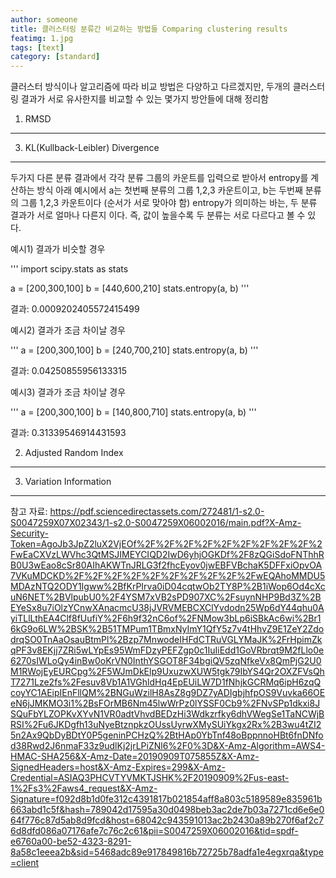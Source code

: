 ```yaml
---
author: someone
title: 클러스터링 분류간 비교하는 방법들 Comparing clustering results
featimg: 1.jpg
tags: [text]
category: [standard]
---
```

클러스터 방식이나 알고리즘에 따라 비교 방법은 다양하고 다르겠지만, 두개의 클러스터링 결과가 서로 유사한지를 비교할 수 있는 몇가지 방안들에 대해 정리함


1. RMSD
---------------------------

3. KL(Kullback-Leibler) Divergence 
---------------------------

두가지 다른 분류 결과에서 각각 분류 그룹의 카운트를 입력으로 받아서 entropy를 계산하는 방식
아래 예시에서 a는 첫번째 분류의 그룹 1,2,3 카운트이고, b는 두번째 분류의 그룹 1,2,3 카운트이다 (순서가 서로 맞아야 함)
entropy가 의미하는 바는, 두 분류 결과가 서로 얼마나 다른지 이다. 
즉, 값이 높을수록 두 분류는 서로 다르다고 볼 수 있다.

예시1) 결과가 비슷할 경우

'''
import scipy.stats as stats

a = [200,300,100]
b = [440,600,210]
stats.entropy(a, b)
'''

결과: 0.0009202405572415499


예시2) 결과가 조금 차이날 경우 

'''
a = [200,300,100]
b = [240,700,210]
stats.entropy(a, b)
'''

결과: 0.04250855956133315


예시3) 결과가 조금 차이날 경우 

'''
a = [200,300,100]
b = [140,800,710]
stats.entropy(a, b)
'''

결과: 0.31339546914431593



2. Adjusted Random Index
---------------------------

3. Variation Information
---------------------------




참고 자료:
https://pdf.sciencedirectassets.com/272481/1-s2.0-S0047259X07X02343/1-s2.0-S0047259X06002016/main.pdf?X-Amz-Security-Token=AgoJb3JpZ2luX2VjEOf%2F%2F%2F%2F%2F%2F%2F%2F%2F%2FwEaCXVzLWVhc3QtMSJIMEYCIQD2IwD6yhjOGKDf%2F8zQGiSdoFNThhRB0U3wEao8cSr80AIhAKWTnJRLG3f2fhcEyov0jwEBFVBchaK5DFFxiOpvOA7VKuMDCKD%2F%2F%2F%2F%2F%2F%2F%2F%2F%2FwEQAhoMMDU5MDAzNTQ2ODY1Igww%2BfKrPIrva0iD04cqtwOb2TY8P%2B1iWop6Od4cXcuN6NET%2BVlpubU0%2F4YSM7xVB2sPD907XC%2FsuynNHP9Bd3Z%2BEYeSx8u7iOlzYCnwXAnacmcU38jJVRVMEBCXClYvdodn25Wp6dY44qhu0AyiTLlLthEA4Clf8fUufiY%2F6h9f32nC6of%2FNMow3bLp6iSBkAc6wi%2Br16kG9o6LW%2BSK%2B51TMPum1TBmxNyImY1QfY5z7v4tHhvZ9E1ZeY2ZdodrqSO0TnAaOsauBtmPl%2Bzp7MnwodeIHFdCTRuVGLYMaJK%2FrHpimZkqPF3v8EKjj7ZRi5wLYpEs95WmFDzyPEFZgp0c1IuIiEdd1GoVRbrqt9M2fLlo0e6270sIWLoQy4inBw0oKrVN0InthYSGOT8F34bgiQV5zqNfkeVx8QmPjG2U0M1RWojEyEURCpg%2F5WJmDkElp9UxuzwXUW5tgk79IbYS4Qr2OXZFVsQhT7271Lze2fs%2Fesuv8Vb1A1VGhldHq4EpEUiLW7D1fNhjkGCRMq6ipH6zqQcoyYC1AEipIEnFllQM%2BNGuWzilH8AsZ8g9DZ7yADIgbjhfpOS9Vuvka66OEeN6jJMKMO3i1%2BsFOrMB6Nm45lwWrPz0lYSSF0Cb9%2FNvSPp1dkxi8JSQuFbYLZOPKvXYvN1VR0adtVhvdBEDzHi3Wdkzrfky6dhVWegSe1TaNCWjBRSI%2Fu6JKDgfh13uNyeBtznpkzOUssUyrwXMySUiYkgx2Rx%2B3wu4tZI25n2Ax9QbDyBDtY0P5geninPCHzQ%2BtHAp0YbTnf48oBppnnoHBt6fnDNfod38Rwd2J6nmaF33z9udlKj2jrLPiZNl6%2F0%3D&X-Amz-Algorithm=AWS4-HMAC-SHA256&X-Amz-Date=20190909T075855Z&X-Amz-SignedHeaders=host&X-Amz-Expires=299&X-Amz-Credential=ASIAQ3PHCVTYVMKTJSHK%2F20190909%2Fus-east-1%2Fs3%2Faws4_request&X-Amz-Signature=f092d8b1d0fe312c4391817b021854aff8a803c5189589e835961b663abd1c5f&hash=789042d17595a30d0498beb3ac2de7b03a7271cd6e6e064f776c87d5ab8d9fcd&host=68042c943591013ac2b2430a89b270f6af2c76d8dfd086a07176afe7c76c2c61&pii=S0047259X06002016&tid=spdf-e6760a00-be52-4323-8291-8a58c1eeea2b&sid=5468adc89e917849816b72725b78adfa1e4egxrqa&type=client
